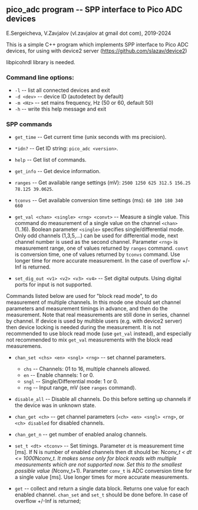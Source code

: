 ## pico_adc program -- SPP interface to Pico ADC devices

E.Sergeicheva,
V.Zavjalov (vl.zavjalov at gmail dot com),
2019-2024

This is a simple C++ program which implements SPP interface
to Pico ADC devices, for using with device2 server
(https://github.com/slazav/device2)

libpicohrdl library is needed.

### Command line options:

* `-l`       -- list all connected devices and exit
* `-d <dev>` -- device ID (autodetect by default)
* `-m <Hz>`  -- set mains frequency, Hz (50 or 60, default 50)
* `-h`       -- write this help message and exit

### SPP commands

* `get_time` -- Get current time (unix seconds with ms precision).

* `*idn?`    -- Get ID string: `pico_adc <version>`.

* `help`     -- Get list of commands.

* `get_info` -- Get device information.

* `ranges`   -- Get available range settings (mV):
                `2500 1250 625 312.5 156.25 78.125 39.0625`.

* `tconvs`   -- Get available conversion time settings (ms):
                `60 100 180 340 660`

* `get_val <chan> <single> <rng> <convt>` -- Measure a single value.
  This command do measurement of a single value on the channel `<chan>`
  (1..16). Boolean parameter `<single>` specifies single/differential mode.
  Only odd channels (1,3,5,...) can be used for differential mode,
  next channel number is used as the second channel.
  Parameter `<rng>` is measurement range, one of values returned by
  `ranges` command. `convt` is conversion time,  one of values returned
  by `tconvs` command. Use longer time for more accurate measurement.
  In the case of overflow +/-Inf is returned.

* `set_dig_out <v1> <v2> <v3> <v4>` -- Set digital outputs.
  Using digital ports for input is not supported.

Commands listed below are used for "block read mode", to do measurement
of multiple channels. In this mode one should set channel parameters and
measurement timings in advance, and then do the measurement. Note that
real measurements are still done in series, channel by channel. If device
is used by multible users (e.g. with device2 server) then device locking
is needed during the measurement. It is not recommended to use
block read mode (use `get_val` instead), and especially not recommended
to mix `get_val` measurements with the block read measuremens.

* `chan_set <chs> <en> <sngl> <rng>` -- set channel parameters.
  - `chs`  -- Channels: 01 to 16, multiple channels allowed.
  - `en`   -- Enable channels: 1 or 0.
  - `sngl` -- Single/Differential mode: 1 or 0.
  - `rng`  -- Input range, mV (see `ranges` command).

* `disable_all` -- Disable all channels. Do this before
  setting up channels if the device was in unknown state.

* `chan_get <ch>`  -- get channel parameters (`<ch> <en> <sngl> <rng>`,
  or `<ch> disabled` for disabled channels.

* `chan_get_n`  -- get number of enabled analog channels.

* `set_t <dt> <tconv>` -- Set timings.
  Parameter `dt` is measurement time [ms]. If N is number of enabled channels
  then dt should be: N*conv_t < dt <= 1000*N*conv_t. It makes sense
  only for block reads with multiple measurements which are not supported now.
  Set this to the smallest possible value (N*conv_t+1).
  Parameter `conv_t` is ADC conversion time for a single value [ms].
  Use longer times for more accurate measurements.

* `get` -- collect and return a single data block.
  Returns one value for each enabled channel.
  `chan_set` and `set_t` should be done before.
  In case of overflow +/-Inf is returned;
